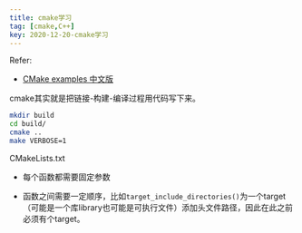 ```yaml
---
title: cmake学习
tag: [cmake,C++]
key: 2020-12-20-cmake学习
---
```


Refer:

- [CMake examples 中文版](https://sfumecjf.github.io/cmake-examples-Chinese)

cmake其实就是把链接-构建-编译过程用代码写下来。

```bash
mkdir build
cd build/
cmake ..
make VERBOSE=1
```

CMakeLists.txt

- 每个函数都需要固定参数

- 函数之间需要一定顺序，比如`target_include_directories()`为一个target（可能是一个库library也可能是可执行文件）添加头文件路径，因此在此之前必须有个target。